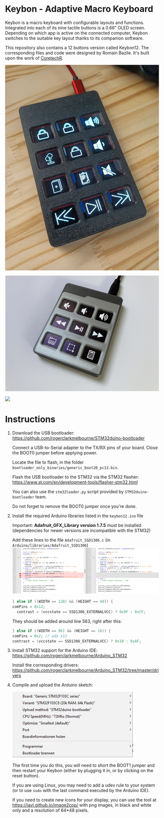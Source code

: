 # Keybon - Adaptive Macro Keyboard

Keybon is a macro keyboard with configurable layouts and functions. Integrated into each of its nine tactile buttons is a 0.66” OLED screen. Depending on which app is active on the connected computer, Keybon switches to the suitable key layout thanks to its companion software.

This repository also contains a 12 buttons version called Keybon12. The corresponding files and code were designed by Romain Bazile. It's built upon the work of [CoretechR](https://github.com/CoretechR/Keybon/).

![](img/Keybon12.jpg)

![](img/keybon%20animated.gif)

![](img/Explosion%20Animation.gif)

# Instructions

1.  Download the USB bootloader: https://github.com/rogerclarkmelbourne/STM32duino-bootloader

    Connect a USB-to-Serial adapter to the TX/RX pins of your board. Close the BOOT0 jumper before applying power.

    Locate the file to flash, in the folder `bootloader_only_binaries/generic_boot20_pc13.bin`.

    Flash the USB bootloader to the STM32 via the STM32 flasher:  https://www.st.com/en/development-tools/flasher-stm32.html

    You can also use the `stm32loader.py` script provided by `STM32duino-bootloader` team.

    Do not forget to remove the BOOT0 jumper once you're done.

2.  Install the required Arduino libraries listed in the `keybon12.ino` file

    Important: **Adafruit_GFX_Library version 1.7.5** must be installed (dependencies for newer versions are incompatible with the STM32)

    Add these lines to the file `Adafruit_SSD1306.c` (in `Arduino/libraries/Adafruit_SSD1306`)
    ![](img/SSD1306_edit.png)
    ```C++
    } else if ((WIDTH == 128) && (HEIGHT == 48)) {
    comPins = 0x12;
	  contrast = (vccstate == SSD1306_EXTERNALVCC) ? 0x9F : 0xCF;
    ```

    They should be added around line 563, right after this:
    ```C++
    } else if ((WIDTH == 96) && (HEIGHT == 16)) {
    comPins = 0x2; // ada x12
    contrast = (vccstate == SSD1306_EXTERNALVCC) ? 0x10 : 0xAF;
    ```

3.  Install STM32 support for the Arduino IDE: https://github.com/rogerclarkmelbourne/Arduino_STM32

    Install the corresponding drivers: https://github.com/rogerclarkmelbourne/Arduino_STM32/tree/master/drivers

4.  Compile and upload the Arduino sketch:

    ![](img/board_config.png)

    The first time you do this, you will need to short the BOOT1 jumper and then restart your Keybon (either by plugging it in, or by clicking on the reset button).

    If you are using Linux, you may need to add a udev rule to your system (or to use `sudo` with the last command executed by the Arduino IDE).

    If you need to create new icons for your display, you can use the tool at https://javl.github.io/image2cpp/ with png images, in black and white only and a resolution of 64*48 pixels.
